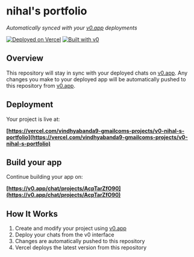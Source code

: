 # nihal's portfolio

*Automatically synced with your [v0.app](https://v0.app) deployments*

[![Deployed on Vercel](https://img.shields.io/badge/Deployed%20on-Vercel-black?style=for-the-badge&logo=vercel)](https://vercel.com/vindhyabanda9-gmailcoms-projects/v0-nihal-s-portfolio)
[![Built with v0](https://img.shields.io/badge/Built%20with-v0.app-black?style=for-the-badge)](https://v0.app/chat/projects/AcpTarZfO90)

## Overview

This repository will stay in sync with your deployed chats on [v0.app](https://v0.app).
Any changes you make to your deployed app will be automatically pushed to this repository from [v0.app](https://v0.app).

## Deployment

Your project is live at:

**[https://vercel.com/vindhyabanda9-gmailcoms-projects/v0-nihal-s-portfolio](https://vercel.com/vindhyabanda9-gmailcoms-projects/v0-nihal-s-portfolio)**

## Build your app

Continue building your app on:

**[https://v0.app/chat/projects/AcpTarZfO90](https://v0.app/chat/projects/AcpTarZfO90)**

## How It Works

1. Create and modify your project using [v0.app](https://v0.app)
2. Deploy your chats from the v0 interface
3. Changes are automatically pushed to this repository
4. Vercel deploys the latest version from this repository